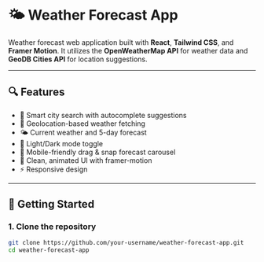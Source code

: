 # 🌤️ Weather Forecast App

Weather forecast web application built with **React**, **Tailwind CSS**, and **Framer Motion**. It utilizes the **OpenWeatherMap API** for weather data and **GeoDB Cities API** for location suggestions.

---

## 🔍 Features

- 🔎 Smart city search with autocomplete suggestions
- 📍 Geolocation-based weather fetching
- 🌤️ Current weather and 5-day forecast
- 🌙 Light/Dark mode toggle
- 📱 Mobile-friendly drag & snap forecast carousel
- 🎯 Clean, animated UI with framer-motion
- ⚡ Responsive design

---

## 🚀 Getting Started

### 1. Clone the repository

```bash
git clone https://github.com/your-username/weather-forecast-app.git
cd weather-forecast-app
